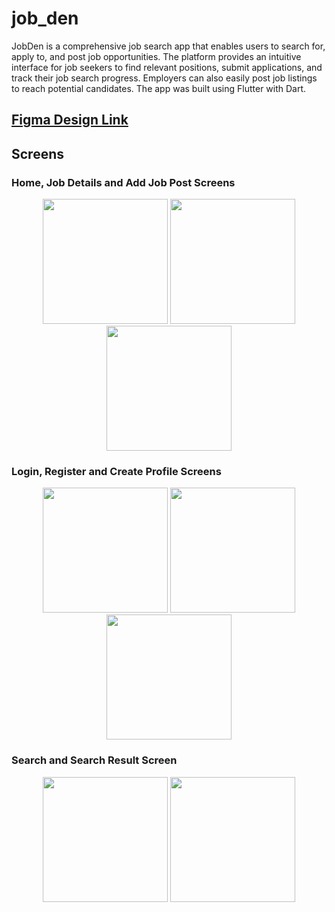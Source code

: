 # job_den

JobDen is a comprehensive job search app that enables users to search for, apply to, and post job opportunities. The platform provides an intuitive interface for job seekers to find relevant positions, submit applications, and track their job search progress. Employers can also easily post job listings to reach potential candidates. The app was built using Flutter with Dart.

## [Figma Design Link](https://www.figma.com/design/iFCtSPje9rLiqwAZCtHuav/JobDen-Prototype?node-id=0-1&node-type=canvas&t=A9YBZ1JO9MJv7oA4-0)

## Screens

### Home, Job Details and Add Job Post Screens

<p align="center">
  <img src="https://i.ibb.co.com/VtRvf0Q/4.png" width="200"/>
  <img src="https://i.ibb.co.com/8Ykgj5F/5.png" width="200"/>
  <img src="https://i.ibb.co.com/yRBS10n/6.png" width="200"/>
</p>

### Login, Register and Create Profile Screens

<p align="center">
  <img src="https://i.ibb.co.com/XpMwKRX/1.png" width="200"/>
  <img src="https://i.ibb.co.com/KqQ994W/9.png" width="200"/>
  <img src="https://i.ibb.co.com/5kLFJMW/8.png" width="200"/>
</p>

### Search and Search Result Screen

<p align="center">
  <img src="https://i.ibb.co.com/HTC9qrh/3.png" width="200"/>
  <img src="https://i.ibb.co.com/qBnqLJ1/7.png" width="200"/>
</p>
